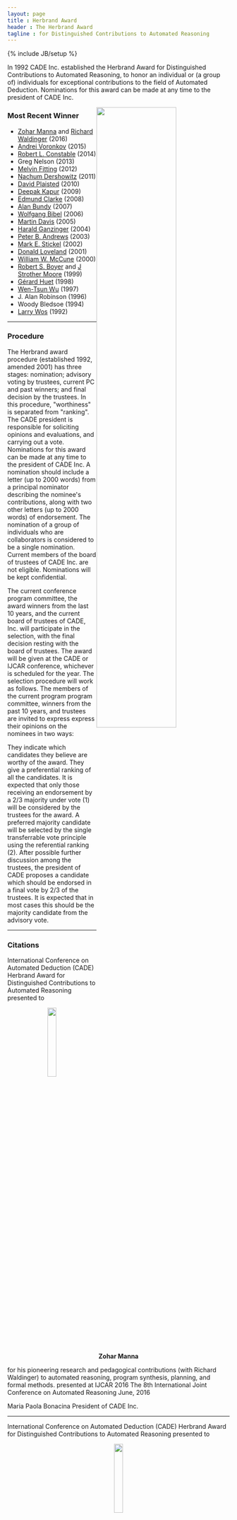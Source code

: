 ```yaml
---
layout: page
title : Herbrand Award
header : The Herbrand Award 
tagline : for Distinguished Contributions to Automated Reasoning
---
```

{% include JB/setup %}


In 1992 CADE Inc. established the Herbrand Award for Distinguished Contributions to Automated Reasoning, to honor an individual or (a group of) individuals for exceptional contributions to the field of Automated Deduction. Nominations for this award can be made at any time to the president of CADE Inc.

<img style="float: right;" width="60%" src="./HerbrandPhoto/HerbrandAwardMannaWaldinger.jpg">

### Most Recent Winner

 - [Zohar Manna](http://theory.stanford.edu/~zm/) and [Richard Waldinger](http://www.ai.sri.com/~waldinge/) (2016)
 - [Andrei Voronkov](http://voronkov.com/) (2015)
 - [Robert L. Constable](http://www.cs.cornell.edu/home/rc/) (2014)
 - Greg Nelson (2013)
 - [Melvin Fitting](http://comet.lehman.cuny.edu/fitting/) (2012)
 - [Nachum Dershowitz](http://www.cs.tau.ac.il/~nachum/nachumd/Homepage.html) (2011)
 - [David Plaisted](http://www.cs.unc.edu/~plaisted/) (2010)
 - [Deepak Kapur](http://www.cs.unm.edu/~kapur/) (2009)
 - [Edmund Clarke](http://www.cs.cmu.edu/~emc/) (2008)
 - [Alan Bundy](http://homepages.inf.ed.ac.uk/bundy/) (2007)
 - [Wolfgang Bibel](http://www.intellektik.de/index/WolfgangBibel.htm) (2006)
 - [Martin Davis](http://www.cs.nyu.edu/cs/faculty/davism/) (2005)
 - [Harald Ganzinger](http://www.mpi-sb.mpg.de/~hg/) (2004)
 - [Peter B. Andrews](http://gtps.math.cmu.edu/andrews.html) (2003)
 - [Mark E. Stickel](http://www.ai.sri.com/~stickel/) (2002)
 - [Donald Loveland](http://www.cs.duke.edu/~dwl/) (2001)
 - [William W. McCune](http://www-unix.mcs.anl.gov/~mccune/) (2000)
 - [Robert S. Boyer](http://www.cs.utexas.edu/users/boyer/) and [J Strother Moore](http://www.cs.utexas.edu/users/moore/) (1999)
 - [Gérard Huet](http://pauillac.inria.fr/~huet/) (1998)
 - [Wen-Tsun Wu](http://www.mmrc.iss.ac.cn/~wtwu/) (1997)
 - J. Alan Robinson (1996)
 - Woody Bledsoe (1994)
 - [Larry Wos](http://www-unix.mcs.anl.gov/~wos/) (1992)

--------

### Procedure

The Herbrand award procedure (established 1992, amended 2001) has three stages: nomination; advisory voting by trustees, current PC and past winners; and final decision by the trustees. In this procedure, "worthiness" is separated from "ranking". The CADE president is responsible for soliciting opinions and evaluations, and carrying out a vote.
Nominations for this award can be made at any time to the president of CADE Inc. A nomination should include a letter (up to 2000 words) from a principal nominator describing the nominee's contributions, along with two other letters (up to 2000 words) of endorsement. The nomination of a group of individuals who are collaborators is considered to be a single nomination. Current members of the board of trustees of CADE Inc. are not eligible. Nominations will be kept confidential.

The current conference program committee, the award winners from the last 10 years, and the current board of trustees of CADE, Inc. will participate in the selection, with the final decision resting with the board of trustees. The award will be given at the CADE or IJCAR conference, whichever is scheduled for the year. The selection procedure will work as follows. The members of the current program program committee, winners from the past 10 years, and trustees are invited to express express their opinions on the nominees in two ways:

They indicate which candidates they believe are worthy of the award.
They give a preferential ranking of all the candidates.
It is expected that only those receiving an endorsement by a 2/3 majority under vote (1) will be considered by the trustees for the award. A preferred majority candidate will be selected by the single transferrable vote principle using the referential ranking (2).
After possible further discussion among the trustees, the president of CADE proposes a candidate which should be endorsed in a final vote by 2/3 of the trustees. It is expected that in most cases this should be the majority candidate from the advisory vote.

--------

### Citations

International Conference on Automated Deduction (CADE)
Herbrand Award for Distinguished Contributions to Automated Reasoning
presented to

<center>
	<img width="20%" src="./HerbrandPhoto/HerbrandAwardZoharManna.jpg">
	<br/>
	<b>Zohar Manna</b>
</center>

for his pioneering research and pedagogical contributions (with Richard Waldinger) to automated reasoning, program synthesis, planning, and formal methods.
presented at
IJCAR 2016
The 8th International Joint Conference on Automated Reasoning
June, 2016

Maria Paola Bonacina
President of CADE Inc.

--------

International Conference on Automated Deduction (CADE)
Herbrand Award for Distinguished Contributions to Automated Reasoning
presented to

<center>
	<img width="20%" src="./HerbrandPhoto/HerbrandAwardRichardWaldinger.jpg">
	<br/>
	<b>Richard Waldinger</b>
</center>

for his pioneering research and pedagogical contributions (with Zohar Manna) to automated reasoning, program synthesis, planning, and formal methods.
presented at
IJCAR 2016
The 8th International Joint Conference on Automated Reasoning
June, 2016

Maria Paola Bonacina
President of CADE Inc.

Richard Waldinger
Acceptance Speech

--------

International Conference on Automated Deduction (CADE)
Herbrand Award for Distinguished Contributions to Automated Reasoning
presented to

<center>
	<img width="30%" src="./HerbrandPhoto/HerbrandAwardAndreiVoronkov.jpg">
	<br/>
	<b>Andrei Voronkov</b>
</center>

in recognition of his numerous theoretical and practical contributions to automated deduction, and the development of the award-winning Vampire theorem prover.
presented at
CADE-25
The 25th International Conference on Automated Deduction
August, 2015

Maria Paola Bonacina
President of CADE Inc.

--------

Andrei Voronkov
International Conference on Automated Deduction (CADE)
Herbrand Award for Distinguished Contributions to Automated Reasoning
presented to

<center>
	<img width="30%" src="./HerbrandPhoto/HerbrandAwardRobertConstable.jpg">
	<br/>
	<b>Robert L. Constable</b>
</center>

in recognition of his pioneering research in automated reasoning, including his seminal contributions to the foundations of computational type theory, the creation of Nuprl - the first constructive type theory based theorem prover - the development of the correct-by-construction programming paradigm, and their applications to verification and synthesis of computer systems, including distributed computing.
presented at
IJCAR 2014
The 7th International Joint Conference on Automated Reasoning
July, 2014

Maria Paola Bonacina
President of CADE Inc.

Robert Constable
Acceptance Speech

--------
International Conference on Automated Deduction (CADE)
Herbrand Award for Distinguished Contributions to Automated Reasoning
presented to

<center>
	<img width="30%" src="./HerbrandPhoto/HerbrandAwardGregNelson.jpg">
	<br/>
	<b>Greg Nelson</b>
</center>

for his pioneering contributions to theorem proving and program verification, such as his seminal work with Derek Oppen on the combination of satisfiability procedures and fast congruence closure algorithms, the development of the highly influential theorem prover Simplify, and his role in the creation of the field of extended static checking.
presented at
CADE-24
The 24th International Conference on Automated Deduction
June, 2013

Franz Baader
President of CADE Inc.

--------

International Conference on Automated Deduction (CADE)
Herbrand Award for Distinguished Contributions to Automated Reasoning
presented to

<center>
	<img width="30%" src="./HerbrandPhoto/HerbrandAwardMelvinFitting.jpg">
	<br/>
	<b>Melvin C. Fitting</b>
</center>

in recognition of his outstanding contributions to tableau-based theorem proving in classical and non-classical logics, as well as to many other areas of Automated Reasoning, Logic Programming, and Philosophical Logic.
presented at
IJCAR 2012
The 6th International Joint Conference on Automated Reasoning
June 26, 2012

Franz Baader
President of CADE Inc.

Melvin Fitting
Acceptance Speech

--------

International Conference on Automated Deduction (CADE)
Herbrand Award for Distinguished Contributions to Automated Reasoning
presented to

<center>
	<img width="25%" src="./HerbrandPhoto/HerbrandAwardNachumDershowitz.jpg">
	<br/>
	<b>Nachum Dershowitz</b>
</center>

in recognition of his ground-breaking research on the design and use of well-founded orderings in term rewriting and automated deduction.
presented at
CADE 2011
The 23rd International Conference on Automated Deduction
August 2, 2011

Franz Baader
President of CADE Inc.

Nachum Dershowitz
Acceptance Speech

--------

International Conference on Automated Deduction (CADE)
Herbrand Award for Distinguished Contributions to Automated Reasoning
presented to

<center>
	<img width="25%" src="./HerbrandPhoto/HerbrandAwardDavidPlaisted.jpg">
	<br/>
	<b>David A. Plaisted</b>
</center>

in recognition of his numerous seminal contributions to several areas of automated reasoning, including first-order theorem proving, term rewriting, completion, orderings, inductive reasoning, and pioneering research on abstraction, instance-based methods and search complexity in theorem proving.
presented at
IJCAR 2010
The 5th International Joint Conference on Automated Reasoning
July 19, 2010

Maria Paola Bonacina
President of CADE Inc.

David Plaisted
Acceptance Speech

--------

International Conference on Automated Deduction (CADE)
Herbrand Award for Distinguished Contributions to Automated Reasoning
presented to

<center>
	<img width="25%" src="./HerbrandPhoto/HerbrandAwardDeepakKapur.jpg">
	<br/>
	<b>Deepak Kapur</b>
</center>

in recognition of of his seminal contributions to several areas of automated deduction including inductive theorem proving, geometry theorem proving, term rewriting, unification theory, integration and combination of decision procedures, lemma and loop invariant generation, as well as his work in computer algebra, which helped to bridge the gap between the two areas.
presented at
CADE-22
The 22nd International Conference on Automated Deduction
August 5, 2009

Reiner Hähnle
Vice-president of CADE Inc.

--------

International Conference on Automated Deduction (CADE)
Herbrand Award for Distinguished Contributions to Automated Reasoning
presented to

<center>
	<img width="25%" src="./HerbrandPhoto/HerbrandAwardEdClarke.jpg">
	<br/>
	<b>Edmund M. Clarke</b>
</center>

in recognition of his role in the invention of model checking and his sustained leadership in the area for more than two decades.
presented at
IJCAR 2008
The 4th International Joint Conference on Automated Reasoning
August 13, 2008

Franz Baader
President of CADE Inc.

--------

International Conference on Automated Deduction (CADE)
Herbrand Award for Distinguished Contributions to Automated Reasoning
presented to

<center>
	<img width="25%" src="./HerbrandPhoto/HerbrandAwardAlanBundy.jpg">
	<br/>
	<b>Alan Bundy</b>
</center>

in recognition of his outstanding contributions to proof planning and inductive theorem proving, as well as to many other areas of Automated Reasoning and Artificial Intelligence.
presented at
CADE-21
The 21st International Conference on Automated Deduction
July 17, 2007

Franz Baader
President of CADE Inc.

Alan Bundy
Acceptance Speech

--------

International Conference on Automated Deduction (CADE)
Herbrand Award for Distinguished Contributions to Automated Reasoning
presented to

<center>
	<img width="25%" src="./HerbrandPhoto/HerbrandAwardWolfgangBibel.jpg">
	<br/>
	<b>Wolfgang Bibel</b>
</center>

in recognition of his seminal work on first order theorem proving and its applications in Artificial Intelligence and Programming. His research on the connection method laid the foundations for many modern deduction systems, and it had signifcant influence on other research areas such as Logic Programming, Knowledge Representation, and Deductive Planning.
presented at
IJCAR 2006
The International Joint Conference on Automated Reasoning
August 19, 2006

Franz Baader
President of CADE Inc.

Wolfgang Bibel
Acceptance Speech

--------

International Conference on Automated Deduction (CADE)
Herbrand Award for Distinguished Contributions to Automated Reasoning
presented to

<center>
	<img width="25%" src="./HerbrandPhoto/HerbrandAwardMartinDavis.jpg">
	<br/>
	<b>Martin Davis</b>
</center>

in recognition of his role as
a founding father of the field of automated reasoning;
coauthor of both papers that introduce what is now called the Davis-Putnam or Davis-Putnam-Logemann-Loveland procedure, variants of one of the most outstanding and useful proof procedures known today;
historian regarding the early history of the field of automated deduction;
and his numerous other contribution to the field.
presented at
CADE-20
The Twentieth International Conference on Automated Deduction
July 26, 2005

Franz Baader
President of CADE Inc.

--------

International Conference on Automated Deduction (CADE)
Herbrand Award for Distinguished Contributions to Automated Reasoning
presented to

<center>
	<img width="25%" src="./HerbrandPhoto/HerbrandAwardHaraldGanzinger.gif">
	<br/>
	<b>Harald Ganzinger</b>
</center>

in recognition of his seminal work on the theory underlying modern theorem proving systems; the breadth of his research covering nearly all major areas of deduction, and the depth of his results in each one of them; his effective contributions to the development of systems and implementation techniques; and his dedicated promotion of automated reasoning both inside and outside the community.
presented at
IJCAR-2004
The 2nd International Joint Conference on Automated Reasoning
July 2004

Frank Pfenning
President of CADE Inc.

--------

International Conference on Automated Deduction (CADE)
Herbrand Award for Distinguished Contributions to Automated Reasoning
presented to

<center>
	<img width="25%" src="./HerbrandPhoto/HerbrandAwardPeterAndrews.jpg">
	<br/>
	<b>Peter Andrews</b>
</center>

for his seminal contributions and pioneering research in type theory, mating-based theorem proving, automated deduction in higher-order logic, proof presentation, logic education, and many other contributions to the field of automated reasoning.
presented at
CADE-19
The Nineteenth International Conference on Automated Deduction
August 1, 2003

Ulrich Furbach
President of CADE Inc.

Peter Andrews
Acceptance Speech

--------
International Conference on Automated Deduction (CADE)
Herbrand Award for Distinguished Contributions to Automated Reasoning
presented to

<center>
	<img width="25%" src="./HerbrandPhoto/HerbrandAwardMarkStickel.jpg">
	<br/>
	<b>Mark E. Stickel</b>
</center>

for his ground-breaking discoveries in AC-unification, reasoning modulo a theory, term indexing, and thorough development of the SNARK and PTTP provers, as well as many other contributions to the field of automated reasoning
presented at
CADE-18
The Eighteenth International Conference on Automated Deduction
July 29, 2002

Ulrich Furbach
President of CADE Inc.

--------

International Conference on Automated Deduction (CADE)
Herbrand Award for Distinguished Contributions to Automated Reasoning
presented to

<center>
	<img width="25%" src="./HerbrandPhoto/HerbrandAwardDonaldLoveland.jpg">
	<br/>
	<b>Donald Loveland</b>
</center>

for his development of the model elimination procedure, for his contributions to propositional satisfiability testing realized in the Davis-Putman-Logemann-Loveland-Procedure, for his work on the nearHorn-Prolog family of calculi for disjunctive logic programming, and many other contributions to the field of automated reasoning.
presented at
IJCAR-2001
The First International Joint Conference on Automated Reasoning
June 19, 2001

Ulrich Furbach
President of CADE Inc.

--------

International Conference on Automated Deduction (CADE)
Herbrand Award for Distinguished Contributions to Automated Reasoning
presented to

<center>
	<img width="25%" src="./HerbrandPhoto/HerbrandAwardWilliamMcCune.jpg">
	<br/>
	<b>William W. McCune</b>
</center>

for his development of powerful and portable automated deduction tools, including ITP, LMA, OTTER, ROO, MACE and EQP, and for creative new strategies and rules associated with them. His solution of the Robbins Algebra problem using EQP has brought visibility and distinction to the field.
presented at
CADE-17
The Seventeenth International Conference on Automated Deduction
June 18, 2000

Ulrich Furbach
President of CADE Inc.

--------

International Conference on Automated Deduction (CADE)
Herbrand Award for Distinguished Contributions to Automated Reasoning
presented to

<center>
	<img width="25%" src="./HerbrandPhoto/HerbrandAwardRobertSBoyer.jpg">
	<br/>
	<b>Robert S. Boyer</b>
</center>

for his work (with J Strother Moore) on the automation of inductive inference and its application to the verification of hardware and software.
presented at
CADE-16
The Sixteenth International Conference on Automated Deduction
July 7, 1999

John Slaney
President of CADE Inc.

--------

International Conference on Automated Deduction (CADE)
Herbrand Award for Distinguished Contributions to Automated Reasoning
presented to

<center>
	<img width="25%" src="./HerbrandPhoto/HerbrandAwardJStrotherMoore.jpg">
	<br/>
	<b>J Strother Moore</b>
</center>

for his work (with Robert S. Boyer) on the automation of inductive inference and its application to the verification of hardware and software.
presented at
CADE-16
The Sixteenth International Conference on Automated Deduction
July 7, 1999

John Slaney
President of CADE Inc.

--------

International Conference on Automated Deduction (CADE)
Herbrand Award for Distinguished Contributions to Automated Reasoning
presented to

<center>
	<img width="25%" src="./HerbrandPhoto/HerbrandAwardGerardHuet.jpg">
	<br/>
	<b>Gérard Huet</b>
</center>

for his contributions to term rewriting and to theorem proving in higher-order logic, and many other contributions to the field of automated reasoning.
presented at
CADE-15
The 15-th International Conference on Automated Deduction
July, 1998

John Slaney
President of CADE Inc

--------

International Conference on Automated Deduction (CADE)
Herbrand Award for Distinguished Contributions to Automated Reasoning
presented to

<center>
	<img width="25%" src="./HerbrandPhoto/HerbrandAwardWenTsunWu.jpg">
	<br/>
	<b>Wen-Tsun Wu</b>
</center>

for groundbreaking work in geometric theorem proving and many other contributions to the field of automated reasoning.
presented at
CADE-14
The 14-th International Conference on Automated Deduction
July, 1997

John Slaney
President of CADE Inc

--------

International Conference on Automated Deduction (CADE)
Herbrand Award for Distinguished Contributions to Automated Reasoning
presented to

<center>
	<img width="25%" src="./HerbrandPhoto/HerbrandAwardJohnAlanRobinson.jpg">
	<br/>
	<b>John Alan Robinson</b>
</center>

for the invention of the resolution inference rule and many other contributions to the field of automated reasoning.
presented at
CADE-13
The Thirteenth International Conference on Automated Deduction
Tuesday, July 30, 1996

Alan Bundy
President of CADE Inc

--------

International Conference on Automated Deduction (CADE)
Herbrand Award for Distinguished Contributions to Automated Reasoning
presented to

<center>
	<img width="25%" src="./HerbrandPhoto/HerbrandAwardWoodyBledsoe.gif">
	<br/>
	<b>Woody Bledsoe</b>
</center>

for his numerous contributions to the field of Automated Deduction including natural proof systems, interactive systems, decision procedures, analogical reasoning and applications to set theory, analysis and program verification.
presented at
CADE-12
The Twelfth International Conference on Automated Deduction
June/July, 1994

Larry Wos
President of CADE Inc

--------

International Conference on Automated Deduction (CADE)
Herbrand Award for Distinguished Contributions to Automated Reasoning
presented to

<center>
	<img width="25%" src="./HerbrandPhoto/HerbrandAwardLarryWos.gif">
	<br/>
	<b>Larry Wos</b>
</center>

Larry Wos received the first Herbrand award in automated deduction, presented at the 1992 Conference on Automated Deduction. He was recognized for his contributions to the field, as well as for his leadership in the area of automated reasoning.

